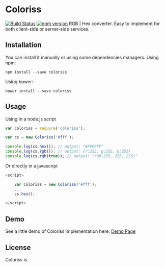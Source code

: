 # Coloriss 

[![Build Status](https://travis-ci.org/tbzr/coloriss.png)](https://travis-ci.org/tbzr/coloriss)
[![npm version](https://badge.fury.io/js/coloriss.svg)](https://badge.fury.io/js/coloriss)
RGB | Hex converter. Easy to implement for both client-side or server-side services.

## Installation
You can install it manually or using some dependencies managers.
Using npm:
```
npm install --save coloriss
```
Using bower:
```
bower install --save coloriss
```

## Usage
Using in a node.js script
```javascript
var Coloriss = require('coloriss');

var cs = new Coloriss('#fff');

console.log(cs.hex()); // output: "#FFFFFF"
console.log(cs.rgb()); // output: {r:255, g:255, b:255}
console.log(cs.rgb(true)); // output: "rgb(255, 255, 255)"
```

Or directly in a javascript
```javascript
<script>

	var Coloriss = new Coloriss('#fff');
	...
	cs.hex();

</script>
```

## Demo
See a little demo of Coloriss implementation here: [Demo Page](http://tbzr.github.io/coloriss)

## License
Coloriss is 
